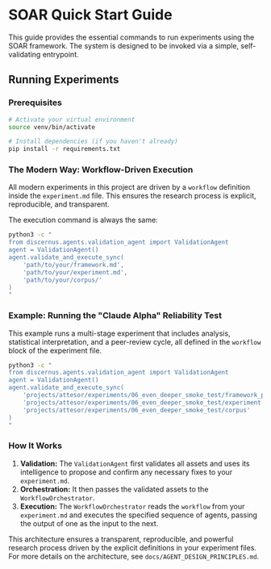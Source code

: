 # SOAR Quick Start Guide

This guide provides the essential commands to run experiments using the SOAR framework. The system is designed to be invoked via a simple, self-validating entrypoint.

## Running Experiments

### Prerequisites
```bash
# Activate your virtual environment
source venv/bin/activate

# Install dependencies (if you haven't already)
pip install -r requirements.txt
```

### The Modern Way: Workflow-Driven Execution

All modern experiments in this project are driven by a `workflow` definition inside the `experiment.md` file. This ensures the research process is explicit, reproducible, and transparent.

The execution command is always the same:

```bash
python3 -c "
from discernus.agents.validation_agent import ValidationAgent
agent = ValidationAgent()
agent.validate_and_execute_sync(
    'path/to/your/framework.md',
    'path/to/your/experiment.md', 
    'path/to/your/corpus/'
)
"
```

### Example: Running the "Claude Alpha" Reliability Test

This example runs a multi-stage experiment that includes analysis, statistical interpretation, and a peer-review cycle, all defined in the `workflow` block of the experiment file.

```bash
python3 -c "
from discernus.agents.validation_agent import ValidationAgent
agent = ValidationAgent()
agent.validate_and_execute_sync(
    'projects/attesor/experiments/06_even_deeper_smoke_test/framework_pdaf_v1.1_sanitized.md',
    'projects/attesor/experiments/06_even_deeper_smoke_test/experiment.md', 
    'projects/attesor/experiments/06_even_deeper_smoke_test/corpus'
)
"
```

### How It Works
1.  **Validation:** The `ValidationAgent` first validates all assets and uses its intelligence to propose and confirm any necessary fixes to your `experiment.md`.
2.  **Orchestration:** It then passes the validated assets to the `WorkflowOrchestrator`.
3.  **Execution:** The `WorkflowOrchestrator` reads the `workflow` from your `experiment.md` and executes the specified sequence of agents, passing the output of one as the input to the next.

This architecture ensures a transparent, reproducible, and powerful research process driven by the explicit definitions in your experiment files. For more details on the architecture, see `docs/AGENT_DESIGN_PRINCIPLES.md`. 